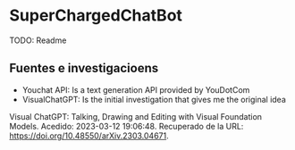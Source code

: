 # SuperChargedChatBot

TODO: Readme

## Fuentes e investigacioens
- Youchat API: Is a text generation API provided by YouDotCom
- VisualChatGPT: Is the initial investigation that gives me the original idea

Visual ChatGPT: Talking, Drawing and Editing with Visual Foundation Models. Acedido: 2023-03-12 19:06:48. Recuperado de la URL: https://doi.org/10.48550/arXiv.2303.04671.



